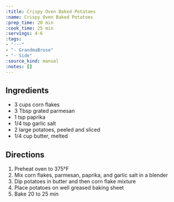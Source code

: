 ```yaml
---
:title: Crispy Oven Baked Potatoes
:name: Crispy Oven Baked Potatoes
:prep_time: 20 min
:cook_time: 25 min
:servings: 4-6
:tags:
- "---"
- "- GrandmaBrose"
- "- Side"
:source_kind: manual
:notes: []
---
```


## Ingredients
- 3 cups corn flakes
- 3 Tbsp grated parmesan
- 1 tsp paprika
- 1/4 tsp garlic salt
- 2 large potatoes, peeled and sliced
- 1/4 cup butter, melted


## Directions
1. Preheat oven to 375°F
2. Mix corn flakes, parmesan, paprika, and garlic salt in a blender
3. Dip potatoes in butter and then corn flake mixture
4. Place potatoes on well greased baking sheet
5. Bake 20 to 25 min
